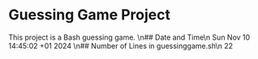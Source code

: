 # Guessing Game Project
This project is a Bash guessing game.
\n## Date and Time\n
Sun Nov 10 14:45:02 +01 2024
\n## Number of Lines in guessinggame.sh\n
22

